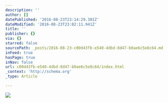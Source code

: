 ```yaml
---
description: ''
author: []
datePublished: '2016-08-23T23:14:29.301Z'
dateModified: '2016-08-23T23:02:11.941Z'
title: ''
publisher: {}
via: {}
starred: false
sourcePath: _posts/2016-08-23-c00d43fb-e540-4dbd-8d47-b0ae6c5e8c64.md
inFeed: true
hasPage: true
inNav: false
url: c00d43fb-e540-4dbd-8d47-b0ae6c5e8c64/index.html
_context: 'http://schema.org'
_type: Article

---
```

![](https://the-grid-user-content.s3-us-west-2.amazonaws.com/f9c0e80d-9116-411b-a8bd-01508eaf1bd8.jpg)
